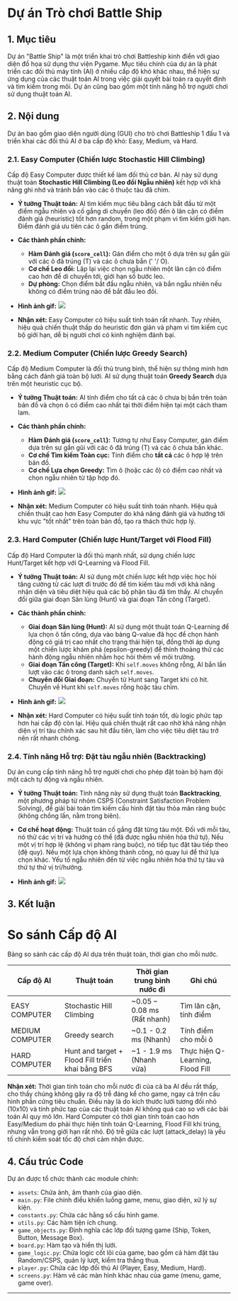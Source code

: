 #  Dự án Trò chơi Battle Ship

## 1. Mục tiêu

Dự án "Battle Ship" là một triển khai trò chơi Battleship kinh điển với giao diện đồ họa sử dụng thư viện Pygame. Mục tiêu chính của dự án là phát triển các đối thủ máy tính (AI) ở nhiều cấp độ khó khác nhau, thể hiện sự ứng dụng của các thuật toán AI trong việc giải quyết bài toán ra quyết định và tìm kiếm trong môi. Dự án cũng bao gồm một tính năng hỗ trợ người chơi sử dụng thuật toán AI.

## 2. Nội dung

Dự án bao gồm giao diện người dùng (GUI) cho trò chơi Battleship 1 đấu 1 và triển khai các đối thủ AI ở ba cấp độ khó: Easy, Medium, và Hard. 

### 2.1. Easy Computer (Chiến lược Stochastic Hill Climbing)

Cấp độ Easy Computer được thiết kế làm đối thủ cơ bản. AI này sử dụng thuật toán **Stochastic Hill Climbing (Leo đồi Ngẫu nhiên)** kết hợp với khả năng ghi nhớ và tránh bắn vào các ô thuộc tàu đã chìm.

*   **Ý tưởng Thuật toán:** AI tìm kiếm mục tiêu bằng cách bắt đầu từ một điểm ngẫu nhiên và cố gắng di chuyển (leo đồi) đến ô lân cận có điểm đánh giá (heuristic) tốt hơn random, trong một phạm vi tìm kiếm giới hạn. Điểm đánh giá ưu tiên các ô gần điểm trúng.
*   **Các thành phần chính:**
    *   **Hàm Đánh giá (`score_cell`):** Gán điểm cho một ô dựa trên sự gần gũi với các ô đã trúng (T) và các ô chưa bắn (' '/ O).
    *   **Cơ chế Leo đồi:** Lặp lại việc chọn ngẫu nhiên một lân cận có điểm cao hơn để di chuyển tới, giới hạn số bước leo.
    *   **Dự phòng:** Chọn điểm bắt đầu ngẫu nhiên, và bắn ngẫu nhiên nếu không có điểm trúng nào để bắt đầu leo đồi.

*   **Hình ảnh gif:** 
    ![](Gif/EA.gif)

*   **Nhận xét:** Easy Computer có hiệu suất tính toán rất nhanh. Tuy nhiên, hiệu quả chiến thuật thấp do heuristic đơn giản và phạm vi tìm kiếm cục bộ giới hạn, dễ bị người chơi có kinh nghiệm đánh bại.

### 2.2. Medium Computer (Chiến lược Greedy Search)

Cấp độ Medium Computer là đối thủ trung bình, thể hiện sự thông minh hơn bằng cách đánh giá toàn bộ lưới. AI sử dụng thuật toán **Greedy Search** dựa trên một heuristic cục bộ.

*   **Ý tưởng Thuật toán:** AI tính điểm cho tất cả các ô chưa bị bắn trên toàn bản đồ và chọn ô có điểm cao nhất tại thời điểm hiện tại một cách tham lam.
*   **Các thành phần chính:**
    *   **Hàm Đánh giá (`score_cell`):** Tương tự như Easy Computer, gán điểm dựa trên sự gần gũi với các ô đã trúng (T) và các ô chưa bắn khác.
    *   **Cơ chế Tìm kiếm Toàn cục:** Tính điểm cho **tất cả** các ô hợp lệ trên bản đồ.
    *   **Cơ chế Lựa chọn Greedy:** Tìm ô (hoặc các ô) có điểm cao nhất và chọn ngẫu nhiên từ tập hợp đó.

*   **Hình ảnh gif:** 
    ![](Gif/ME.gif)

*   **Nhận xét:** Medium Computer có hiệu suất tính toán nhanh. Hiệu quả chiến thuật cao hơn Easy Computer do khả năng đánh giá và hướng tới khu vực "tốt nhất" trên toàn bản đồ, tạo ra thách thức hợp lý.

### 2.3. Hard Computer (Chiến lược Hunt/Target với Flood Fill)

Cấp độ Hard Computer là đối thủ mạnh nhất, sử dụng chiến lược Hunt/Target kết hợp với Q-Learning và Flood Fill.

*   **Ý tưởng Thuật toán:** AI sử dụng một chiến lược kết hợp việc học hỏi tăng cường từ các lượt đi trước đó để tìm kiếm tàu mới với khả năng nhận diện và tiêu diệt hiệu quả các bộ phận tàu đã tìm thấy. AI chuyển đổi giữa giai đoạn Săn lùng (Hunt) và giai đoạn Tấn công (Target).

*   **Các thành phần chính:**
    *   **Giai đoạn Săn lùng (Hunt):** AI sử dụng một thuật toán Q-Learning để lựa chọn ô tấn công, dựa vào bảng Q-value đã học để chọn hành động có giá trị cao nhất cho trạng thái hiện tại, đồng thời áp dụng một chiến lược khám phá (epsilon-greedy) để thỉnh thoảng thử các hành động ngẫu nhiên nhằm học hỏi thêm về môi trường.
    *   **Giai đoạn Tấn công (Target):** Khi `self.moves` không rỗng, AI bắn lần lượt vào các ô trong danh sách `self.moves`.
    *   **Chuyển đổi Giai đoạn:** Chuyển từ Hunt sang Target khi có hit. Chuyển về Hunt khi `self.moves` rỗng hoặc tàu chìm.

*   **Hình ảnh gif:** 
    ![](Gif/HA.gif)

*   **Nhận xét:** Hard Computer có hiệu suất tính toán tốt, dù logic phức tạp hơn hai cấp độ còn lại. Hiệu quả chiến thuật rất cao nhờ khả năng nhận diện vị trí tàu chính xác sau hit đầu tiên, làm cho việc tiêu diệt tàu trở nên rất nhanh chóng.

### 2.4. Tính năng Hỗ trợ: Đặt tàu ngẫu nhiên (Backtracking)

Dự án cung cấp tính năng hỗ trợ người chơi cho phép đặt toàn bộ hạm đội một cách tự động và ngẫu nhiên.

*   **Ý tưởng Thuật toán:** Tính năng này sử dụng thuật toán **Backtracking**, một phương pháp từ nhóm CSPS (Constraint Satisfaction Problem Solving), để giải bài toán tìm kiếm cấu hình đặt tàu thỏa mãn ràng buộc (không chồng lấn, nằm trong biên).
*   **Cơ chế hoạt động:** Thuật toán cố gắng đặt từng tàu một. Đối với mỗi tàu, nó thử các vị trí và hướng có thể (đã được ngẫu nhiên hóa thứ tự). Nếu một vị trí hợp lệ (không vi phạm ràng buộc), nó tiếp tục đặt tàu tiếp theo (đệ quy). Nếu một lựa chọn không thành công, nó quay lui để thử lựa chọn khác. Yếu tố ngẫu nhiên đến từ việc ngẫu nhiên hóa thứ tự tàu và thứ tự thử vị trí/hướng.

*   **Hình ảnh gif:**
    ![](Gif/RA.gif)

## 3. Kết luận
# So sánh Cấp độ AI

Bảng so sánh các cấp độ AI dựa trên thuật toán, thời gian cho mỗi nước.

| Cấp độ AI       | Thuật toán                                         | Thời gian trung bình nước đi      | Ghi chú                          |
|-----------------|----------------------------------------------------|-----------------------------------|----------------------------------|
| EASY COMPUTER   | Stochastic Hill Climbing                           | ~0.05 – 0.08 ms (Rất nhanh)       | Tìm lân cận, tính điểm           |
| MEDIUM COMPUTER | Greedy search                                      | ~0.1 - 0.2 ms (Nhanh)             | Tính điểm cho mỗi ô              |
| HARD COMPUTER   | Hunt and target + Flood Fill triển khai bằng BFS   | ~1 - 1.9 ms (Nhanh vừa)           | Thực hiện Q-Learning, Flood Fill |

**Nhận xét:** Thời gian tính toán cho mỗi nước đi của cả ba AI đều rất thấp, cho thấy chúng không gây ra độ trễ đáng kể cho game, ngay cả trên cấu hình phần cứng tiêu chuẩn. Điều này là do kích thước  lưới tương đối nhỏ (10x10) và tính phức tạp của các thuật toán AI không quá cao so với các bài toán AI quy mô lớn. Hard Computer có thời gian tính toán cao hơn Easy/Medium do phải thực hiện tính toán Q-Learning, Flood Fill khi trúng, nhưng vẫn trong giới hạn rất nhỏ. Độ trễ giữa các lượt (attack_delay) là yếu tố chính kiểm soát tốc độ chơi cảm nhận được.

## 4. Cấu trúc Code

Dự án được tổ chức thành các module chính:
*   `assets`: Chứa ảnh, âm thanh của giao diện.
*   `main.py`: File chính điều khiển luồng game, menu, giao diện, xử lý sự kiện.
*   `constants.py`: Chứa các hằng số cấu hình game.
*   `utils.py`: Các hàm tiện ích chung.
*   `game_objects.py`: Định nghĩa các lớp đối tượng game (Ship, Token, Button, Message Box).
*   `board.py`: Hàm tạo và hiển thị lưới.
*   `game_logic.py`: Chứa logic cốt lõi của game, bao gồm cả hàm đặt tàu Random/CSPS, quản lý lượt, kiểm tra thắng thua.
*   `player.py`: Chứa các lớp đối thủ AI (Player, Easy, Medium, Hard).
*   `screens.py`: Hàm vẽ các màn hình khác nhau của game (menu, game, game over).

---